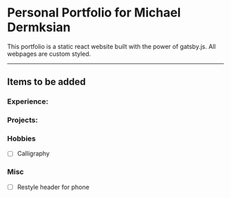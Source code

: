 # Personal Portfolio for Michael Dermksian

This portfolio is a static react website built with the power of gatsby.js. All webpages are custom styled.

---

## Items to be added

### Experience:

### Projects:

### Hobbies

- [ ] Calligraphy

### Misc

-[ ] Restyle header for phone
